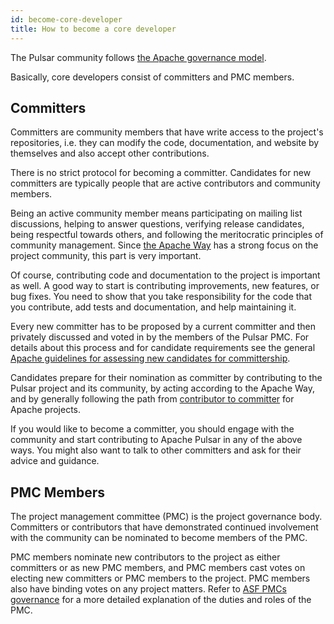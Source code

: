 ```yaml
---
id: become-core-developer
title: How to become a core developer
---
```


The Pulsar community follows [the Apache governance model](https://www.apache.org/foundation/how-it-works.html#roles).

Basically, core developers consist of committers and PMC members.

## Committers

Committers are community members that have write access to the project's repositories, i.e. they can modify the code, documentation, and website by themselves and also accept other contributions.

There is no strict protocol for becoming a committer. Candidates for new committers are typically people that are active contributors and community members.

Being an active community member means participating on mailing list discussions, helping to answer questions, verifying release candidates, being respectful towards others, and following the meritocratic principles of community management. Since [the Apache Way](https://www.apache.org/theapacheway/index.html) has a strong focus on the project community, this part is very important.

Of course, contributing code and documentation to the project is important as well. A good way to start is contributing improvements, new features, or bug fixes. You need to show that you take responsibility for the code that you contribute, add tests and documentation, and help maintaining it.

Every new committer has to be proposed by a current committer and then privately discussed and voted in by the members of the Pulsar PMC. For details about this process and for candidate requirements see the general [Apache guidelines for assessing new candidates for committership](https://community.apache.org/newcommitter.html).

Candidates prepare for their nomination as committer by contributing to the Pulsar project and its community, by acting according to the Apache Way, and by generally following the path from [contributor to committer](https://community.apache.org/contributors/) for Apache projects.

If you would like to become a committer, you should engage with the community and start contributing to Apache Pulsar in any of the above ways. You might also want to talk to other committers and ask for their advice and guidance.

## PMC Members

The project management committee (PMC) is the project governance body. Committers or contributors that have demonstrated continued involvement with the community can be nominated to become members of the PMC.

PMC members nominate new contributors to the project as either committers or as new PMC members, and PMC members cast votes on electing new committers or PMC members to the project. PMC members also have binding votes on any project matters. Refer to [ASF PMCs governance](http://www.apache.org/foundation/governance/pmcs.html) for a more detailed explanation of the duties and roles of the PMC.
